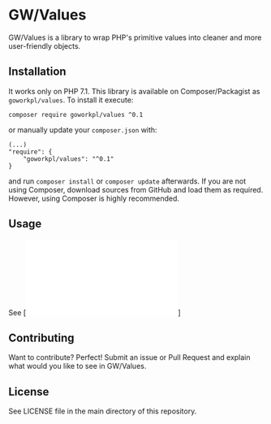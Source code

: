 # GW/Values

GW/Values is a library to wrap PHP's primitive values into cleaner and more user-friendly objects.

## Installation

It works only on PHP 7.1. This library is available on Composer/Packagist as `goworkpl/values`. To install it execute:
```
composer require goworkpl/values ^0.1
```

or manually update your `composer.json` with:
```
(...)
"require": {
    "goworkpl/values": "^0.1"
}
```

and run `composer install` or `composer update` afterwards. If you are not using Composer, download sources from GitHub and load them as required. However, using Composer is highly recommended.
 
## Usage

See [![here](docs/examples.md)]

## Contributing

Want to contribute? Perfect! Submit an issue or Pull Request and explain what would you like to see in GW/Values.

## License

See LICENSE file in the main directory of this repository.
